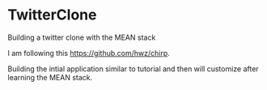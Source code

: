 # TwitterClone
Building a twitter clone with the MEAN stack

I am following this https://github.com/hwz/chirp.

Building the intial application similar to tutorial and then will 
customize after learning the MEAN stack.
